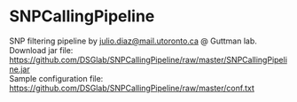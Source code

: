 # SNPCallingPipeline
SNP filtering pipeline by julio.diaz@mail.utoronto.ca @ Guttman lab.<br>
Download jar file: https://github.com/DSGlab/SNPCallingPipeline/raw/master/SNPCallingPipeline.jar<br>
Sample configuration file: https://github.com/DSGlab/SNPCallingPipeline/raw/master/conf.txt
